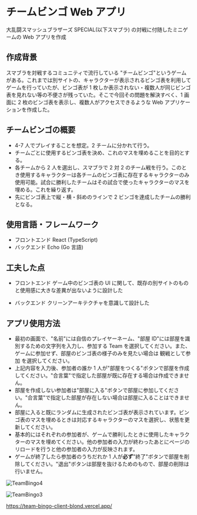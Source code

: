 # チームビンゴ Web アプリ

大乱闘スマッシュブラザーズ SPECIAL(以下スマブラ) の対戦に付随したミニゲームの Web アプリを作成

## 作成背景

スマブラを対戦するコミュニティで流行している "チームビンゴ"というゲームがある。これまでは別サイトの、キャラクターが表示されるビンゴ表を利用してゲームを行っていたが、ビンゴ表が 1 枚しか表示されない・複数人が同じビンゴ表を見れない等の不便さが残っていた。そこで今回その問題を解決すべく、1 画面に 2 枚のビンゴ表を表示し、複数人がアクセスできるような Web アプリケーションを作成した。

## チームビンゴの概要

- 4-7 人でプレイすることを想定。2 チームに分かれて行う。
- チームごとに使用するビンゴ表を決め、これのマスを埋めることを目的とする。
- 各チームから 2 人を選出し、スマブラで 2 対 2 のチーム戦を行う。このとき使用するキャラクターは各チームのビンゴ表に存在するキャラクターのみ使用可能。試合に勝利したチームはその試合で使ったキャラクターのマスを埋める。これを繰り返す。
- 先にビンゴ表上で縦・横・斜めのラインで 2 ビンゴを達成したチームの勝利となる。

## 使用言語・フレームワーク

- フロントエンド
  React (TypeScript)
- バックエンド
  Echo (Go 言語)

## 工夫した点

- フロントエンド
  ゲーム中のビンゴ表の UI に関して、既存の別サイトのものと使用感に大きな差異が出ないように設計した

- バックエンド
  クリーンアーキテクチャを意識して設計した

## アプリ使用方法

- 最初の画面で、"名前"には自信のプレイヤーネーム、"部屋 ID"には部屋を識別するための文字列を入力し、参加する Team を選択してください。また、ゲームに参加せず、部屋のビンゴ表の様子のみを見たい場合は 観戦として参加 を選択してください。
- 上記内容を入力後、参加者の誰か 1 人が"部屋をつくる"ボタンで部屋を作成してください。"合言葉"で指定した部屋が既に存在する場合は作成できません。
- 部屋を作成しない参加者は"部屋に入る"ボタンで部屋に参加してください。"合言葉"で指定した部屋が存在しない場合は部屋に入ることはできません。
- 部屋に入ると既にランダムに生成されたビンゴ表が表示されています。ビンゴ表のマスを埋めるときは対応するキャラクターのマスを選択し、状態を更新してください。
- 基本的にはそれぞれの参加者が、ゲームで勝利したときに使用したキャラクターのマスを埋めてください。他の参加者の入力が終わったあとにページのリロードを行うと他の参加者の入力が反映されます。
- ゲームが終了したら参加者のうちだれか 1 人が**必ず**"終了"ボタンで部屋を削除してください。"退出"ボタンは部屋を抜けるためのもので、部屋の削除は行いません。

![TeamBingo4](https://github.com/user-attachments/assets/af3b0e7f-879a-4e98-a2e7-c70aac277d35)

![TeamBingo3](https://github.com/user-attachments/assets/1f812571-4f22-4fd2-b5fc-08aca3c34ca9)

https://team-bingo-client-blond.vercel.app/
